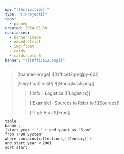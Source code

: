 ```yaml
---
up: "[[Activities]]"
type: "[[Project]]"
tags:
  - pinned
created: 2024-01-30
cssclasses:
  - banner-image
  - embed-strict
  - img-float
  - cards
  - cards-cols-6
banner: "![[Office12.png]]"
---
```

>[!banner-image] ![[Office12.png|py-60]]


 > [!img-float|pr-40] ![[Hourglass8.png]]
 > >[!info]- Logistics
 > >![[Logistics]]
 > 
>> [!Example]- Sources to Refer to
>> ![[Sources]] 
>
>> [!Tip]- Eras
>> ![[Eras]]

```dataview
table 
banner,
(start.year + "-" + end.year) as "Span" 
from !"90 System"
where contains(collections,[[Century]])
and start.year < 2001
sort start
```

